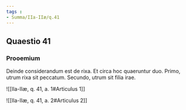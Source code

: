 ```yaml
---
tags : 
- Summa/IIa-IIæ/q.41
---
```


## Quaestio 41

### Prooemium

Deinde considerandum est de rixa. Et circa hoc quaeruntur duo. Primo, utrum rixa sit peccatum. Secundo, utrum sit filia irae.

![[IIa-IIæ, q. 41, a. 1#Articulus 1]]

![[IIa-IIæ, q. 41, a. 2#Articulus 2]]

